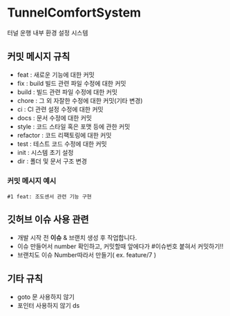 # TunnelComfortSystem
터널 운행 내부 환경 설정 시스템

## 커밋 메시지 규칙
- feat : 새로운 기능에 대한 커밋
- fix : build 빌드 관련 파일 수정에 대한 커밋
- build : 빌드 관련 파일 수정에 대한 커밋
- chore : 그 외 자잘한 수정에 대한 커밋(기타 변경)
- ci : CI 관련 설정 수정에 대한 커밋
- docs : 문서 수정에 대한 커밋
- style : 코드 스타일 혹은 포맷 등에 관한 커밋
- refactor : 코드 리팩토링에 대한 커밋
- test : 테스트 코드 수정에 대한 커밋
- init : 시스템 초기 설정
- dir : 폴더 및 문서 구조 변경
### 커밋 메시지 예시
`#1 feat: 조도센서 관련 기능 구현`

## 깃허브 이슈 사용 관련
- 개발 시작 전 **이슈** & 브랜치 생성 후 작업합니다.
- 이슈 만들어서 number 확인하고, 커밋할때 앞에다가 #이슈번호 붙혀서 커밋하기!!
- 브랜치도 이슈 Number따라서 만들기( ex. feature/7 )

## 기타 규칙
- goto 문 사용하지 않기
- 포인터 사용하지 않기  ds  
